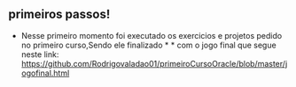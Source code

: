 ## primeiros passos!
* Nesse primeiro momento foi executado os exercicios e projetos pedido no primeiro curso,Sendo ele finalizado * * com o jogo final que segue neste link: https://github.com/Rodrigovaladao01/primeiroCursoOracle/blob/master/jogofinal.html
